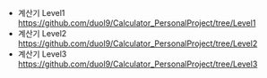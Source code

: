 - 계산기 Level1 https://github.com/duol9/Calculator_PersonalProject/tree/Level1
- 계산기 Level2 https://github.com/duol9/Calculator_PersonalProject/tree/Level2
- 계산기 Level3 https://github.com/duol9/Calculator_PersonalProject/tree/Level3
